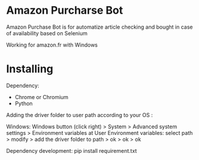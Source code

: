 # Amazon Purcharse Bot
Amazon Purchase Bot is for automatize article checking and bought in case of availability based on Selenium

Working for amazon.fr with Windows

# Installing
Dependency:
- Chrome or Chromium
- Python

Adding the driver folder to user path according to your OS :

Windows: Windows button (click right) > System > Advanced system settings > Environment variables
at User Environment variables: select path > modify > add the driver folder to path > ok > ok > ok

Dependency development: 
pip install requirement.txt
